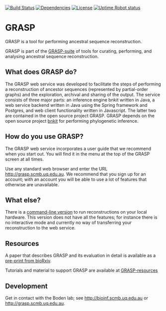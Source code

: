 [![Build Status](https://travis-ci.com/bodenlab/GRASP.svg?branch=tests)](https://travis-ci.com/bodenlab/GRASP)
[![Dependencies](https://badgen.net/dependabot/dependabot/dependabot-core/?icon=dependabot)](https://dependabot.com/)
[![License](https://badgen.net/github/license/bodenlab/GRASP)](https://github.com/bodenlab/GRASP/blob/master/LICENSE)
[![Uptime Robot status](https://img.shields.io/uptimerobot/ratio/m784016796-898fd6b81f5906d641c5f5d4?label=uptime%20%28last%2030%20days%29)](https://stats.uptimerobot.com/GYNrxi1n1Z)

<!-- [![Coverage Status](https://coveralls.io/repos/github/gabefoley/popchoose/badge.svg?branch=tests)](https://coveralls.io/github/gabefoley/popchoose?branch=tests) -->
<!-- [![Known Vulnerabilities](https://snyk.io/test/github/bodenlab/GRASP/badge.svg)](https://snyk.io/test/github/bodenlab/GRASP) -->

# GRASP
GRASP is a tool for performing ancestral sequence reconstruction.

GRASP is part of the [GRASP-suite](https://bodenlab.github.io/GRASP-suite) of tools for curating, performing, and analysing ancestral sequence reconstruction.

## What does GRASP do?
The GRASP web service was developed to facilitate the steps of performing a reconstruction of ancestor sequences (represented by partial-order graphs) and the exploration, archival and sharing of the output. The service consists of three major parts: an inference engine bnkit written in Java, a web service backend written in Java using the Spring framework and Postgres, and web client functionality written in Javascript. The latter two are contained in the open source project GRASP. GRASP depends on the open source project [bnkit](https://github.com/bodenlab/bnkit) for performing phylogenetic inference.

## How do you use GRASP?
The GRASP web service incorporates a user guide that we recommend when you start out. You will find it in the menu at the top of the GRASP screen at all times.

Use any standard web browser and enter the URL http://grasp.scmb.uq.edu.au. We recommend that you sign up for an account; with an account you will be able to use a lot of features that otherwise are unavailable.

## What else?
There is a [command-line version]() to run reconstructions on your local hardware. This version does not have all the features; for instance there is no interactive mode and currently no way of transferring your reconstruction to the web service.

## Resources

A paper that describes GRASP and its evaluation in detail is available as a [pre-print from bioRxiv](https://www.biorxiv.org/content/10.1101/2019.12.30.891457v1).

Tutorials and material to support GRASP are available at [GRASP-resources](https://github.com/bodenlab/GRASP-resources)

## Development
Get in contact with the Boden lab; see http://bioinf.scmb.uq.edu.au or http://grasp.scmb.uq.edu.au.

